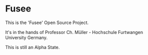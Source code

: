 Fusee
=====

This is the 'Fusee' Open Source Project.

It's in the hands of Professor Ch. Müller - Hochschule Furtwangen University Germany.

This is still an Alpha State.